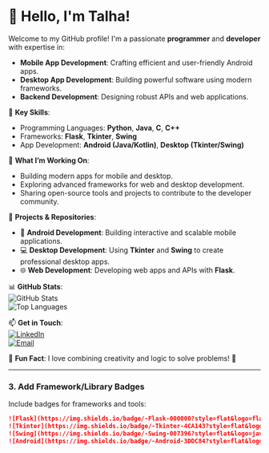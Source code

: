 # 👋 Hello, I'm Talha!  

Welcome to my GitHub profile! I'm a passionate **programmer** and **developer** with expertise in:  
- **Mobile App Development**: Crafting efficient and user-friendly Android apps.  
- **Desktop App Development**: Building powerful software using modern frameworks.  
- **Backend Development**: Designing robust APIs and web applications.  

🌟 **Key Skills**:  
- Programming Languages: **Python**, **Java**, **C**, **C++**  
- Frameworks: **Flask**, **Tkinter**, **Swing**  
- App Development: **Android (Java/Kotlin)**, **Desktop (Tkinter/Swing)**  

🚀 **What I’m Working On**:  
- Building modern apps for mobile and desktop.  
- Exploring advanced frameworks for web and desktop development.  
- Sharing open-source tools and projects to contribute to the developer community.  

💼 **Projects & Repositories**:  
- 📱 **Android Development**: Building interactive and scalable mobile applications.  
- 💻 **Desktop Development**: Using **Tkinter** and **Swing** to create professional desktop apps.  
- 🌐 **Web Development**: Developing web apps and APIs with **Flask**.  

📊 **GitHub Stats**:  
![GitHub Stats](https://github-readme-stats.vercel.app/api?username=YourUsername&show_icons=true&theme=radical)  
![Top Languages](https://github-readme-stats.vercel.app/api/top-langs/?username=YourUsername&layout=compact)  

📫 **Get in Touch**:  
[![LinkedIn](https://img.shields.io/badge/-LinkedIn-blue?style=flat&logo=linkedin&logoColor=white)](https://linkedin.com/in/yourusername)  
[![Email](https://img.shields.io/badge/-Email-D14836?style=flat&logo=gmail&logoColor=white)](mailto:youremail@example.com)  

🎯 **Fun Fact**: I love combining creativity and logic to solve problems! 🚀  

---

### **3. Add Framework/Library Badges**  

Include badges for frameworks and tools:  
```markdown
![Flask](https://img.shields.io/badge/-Flask-000000?style=flat&logo=flask&logoColor=white)
![Tkinter](https://img.shields.io/badge/-Tkinter-4CA143?style=flat&logo=python&logoColor=white)
![Swing](https://img.shields.io/badge/-Swing-007396?style=flat&logo=java&logoColor=white)
![Android](https://img.shields.io/badge/-Android-3DDC84?style=flat&logo=android&logoColor=white)
